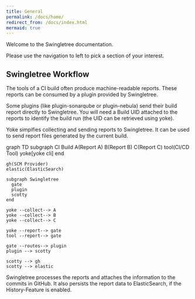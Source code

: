 ```yaml
---
title: General
permalink: /docs/home/
redirect_from: /docs/index.html
mermaid: true
---
```


Welcome to the Swingletree documentation.

Please use the navigation to left to pick a section of your interest.

## Swingletree Workflow

The tools of a CI build often produce machine-readable reports. These reports can be consumed by
a plugin provided by Swingletree.

Some plugins (like plugin-sonarqube or plugin-nebula) send their build report directly to Swingletree. You will need a Build UID
attached to the reports to identify the build run (the UID can be retrieved using yoke).

Yoke simpifies collecting and sending reports to Swingletree. It can be used to send report files generated by the current build.

<div class="mermaid">
    graph TD
    subgraph CI Build
      A(Report A)
      B(Report B) 
      C(Report C)
      tool(CI/CD Tool)
      yoke[yoke cli]
    end

    gh(SCM Provider)
    elastic(ElasticSearch)

    subgraph Swingletree
      gate
      plugin
      scotty
    end
    
    yoke --collect--> A
    yoke --collect--> B
    yoke --collect--> C
    
    yoke --report--> gate
    tool --report--> gate
    
    gate --routes--> plugin
    plugin --> scotty

    scotty --> gh
    scotty --> elastic
</div>

Swingletree processes the reports and attaches the information to the commits in GitHub. It also persists the report data
to ElasticSearch, if the History-Feature is enabled.
